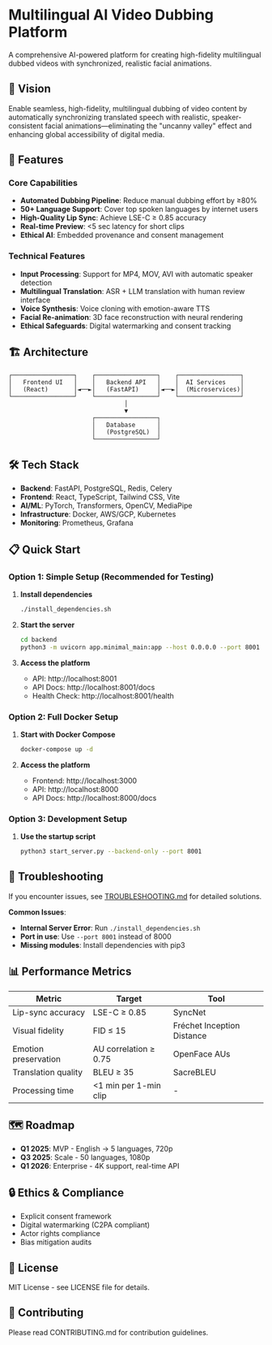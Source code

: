 # Multilingual AI Video Dubbing Platform

A comprehensive AI-powered platform for creating high-fidelity multilingual dubbed videos with synchronized, realistic facial animations.

## 🎯 Vision
Enable seamless, high-fidelity, multilingual dubbing of video content by automatically synchronizing translated speech with realistic, speaker-consistent facial animations—eliminating the "uncanny valley" effect and enhancing global accessibility of digital media.

## 🚀 Features

### Core Capabilities
- **Automated Dubbing Pipeline**: Reduce manual dubbing effort by ≥80%
- **50+ Language Support**: Cover top spoken languages by internet users
- **High-Quality Lip Sync**: Achieve LSE-C ≥ 0.85 accuracy
- **Real-time Preview**: <5 sec latency for short clips
- **Ethical AI**: Embedded provenance and consent management

### Technical Features
- **Input Processing**: Support for MP4, MOV, AVI with automatic speaker detection
- **Multilingual Translation**: ASR + LLM translation with human review interface
- **Voice Synthesis**: Voice cloning with emotion-aware TTS
- **Facial Re-animation**: 3D face reconstruction with neural rendering
- **Ethical Safeguards**: Digital watermarking and consent tracking

## 🏗️ Architecture

```
┌─────────────────┐    ┌─────────────────┐    ┌─────────────────┐
│   Frontend UI   │    │   Backend API   │    │  AI Services    │
│   (React)       │◄──►│   (FastAPI)     │◄──►│  (Microservices)│
└─────────────────┘    └─────────────────┘    └─────────────────┘
                                │
                                ▼
                       ┌─────────────────┐
                       │   Database      │
                       │   (PostgreSQL)  │
                       └─────────────────┘
```

## 🛠️ Tech Stack

- **Backend**: FastAPI, PostgreSQL, Redis, Celery
- **Frontend**: React, TypeScript, Tailwind CSS, Vite
- **AI/ML**: PyTorch, Transformers, OpenCV, MediaPipe
- **Infrastructure**: Docker, AWS/GCP, Kubernetes
- **Monitoring**: Prometheus, Grafana

## 📋 Quick Start

### Option 1: Simple Setup (Recommended for Testing)

1. **Install dependencies**
   ```bash
   ./install_dependencies.sh
   ```

2. **Start the server**
   ```bash
   cd backend
   python3 -m uvicorn app.minimal_main:app --host 0.0.0.0 --port 8001
   ```

3. **Access the platform**
   - API: http://localhost:8001
   - API Docs: http://localhost:8001/docs
   - Health Check: http://localhost:8001/health

### Option 2: Full Docker Setup

1. **Start with Docker Compose**
   ```bash
   docker-compose up -d
   ```

2. **Access the platform**
   - Frontend: http://localhost:3000
   - API: http://localhost:8000
   - API Docs: http://localhost:8000/docs

### Option 3: Development Setup

1. **Use the startup script**
   ```bash
   python3 start_server.py --backend-only --port 8001
   ```

## 🔧 Troubleshooting

If you encounter issues, see [TROUBLESHOOTING.md](TROUBLESHOOTING.md) for detailed solutions.

**Common Issues**:
- **Internal Server Error**: Run `./install_dependencies.sh`
- **Port in use**: Use `--port 8001` instead of 8000
- **Missing modules**: Install dependencies with pip3

## 📊 Performance Metrics

| Metric | Target | Tool |
|--------|--------|------|
| Lip-sync accuracy | LSE-C ≥ 0.85 | SyncNet |
| Visual fidelity | FID ≤ 15 | Fréchet Inception Distance |
| Emotion preservation | AU correlation ≥ 0.75 | OpenFace AUs |
| Translation quality | BLEU ≥ 35 | SacreBLEU |
| Processing time | <1 min per 1-min clip | - |

## 🗺️ Roadmap

- **Q1 2025**: MVP - English → 5 languages, 720p
- **Q3 2025**: Scale - 50 languages, 1080p
- **Q1 2026**: Enterprise - 4K support, real-time API

## 🔒 Ethics & Compliance

- Explicit consent framework
- Digital watermarking (C2PA compliant)
- Actor rights compliance
- Bias mitigation audits

## 📄 License

MIT License - see LICENSE file for details.

## 🤝 Contributing

Please read CONTRIBUTING.md for contribution guidelines.